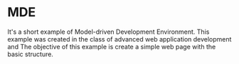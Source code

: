 # MDE
It's a short example of Model-driven Development Environment. This example was created in the class of advanced web application development and The objective of this example is create a simple web page with the basic structure.

